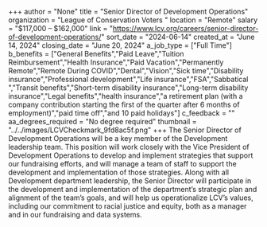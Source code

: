 +++
author = "None"
title = "Senior Director of Development Operations"
organization = "League of Conservation Voters "
location = "Remote"
salary = "$117,000 – $162,000"
link = "https://www.lcv.org/careers/senior-director-of-development-operations/"
sort_date = "2024-06-14"
created_at = "June 14, 2024"
closing_date = "June 20, 2024"
a_job_type = ["Full Time"]
b_benefits = ["General Benefits","Paid Leave","Tuition Reimbursement","Health Insurance","Paid Vacation","Permanently Remote","Remote During COVID","Dental","Vision","Sick time","Disability insurance","Professional development","Life insurance","FSA","Sabbatical ","Transit benefits","Short-term disability insurance","Long-term disability insurance","Legal benefits","health insurance","a retirement plan (with a company contribution starting the first of the quarter after 6 months of employment)","paid time off","and 10 paid holidays"]
c_feedback = ""
aa_degrees_required = "No degree required"
thumbnail = "../../images/LCVCheckmark_9fd8ac5f.png"
+++
The Senior Director of Development Operations will be a key member of the Development leadership team. This position will work closely with the Vice President of Development Operations to develop and implement strategies that support our fundraising efforts, and will manage a team of staff to support the development and implementation of those strategies. Along with all Development department leadership, the Senior Director will participate in the development and implementation of the department’s strategic plan and alignment of the team’s goals, and will help us operationalize LCV’s values, including our commitment to racial justice and equity, both as a manager and in our fundraising and data systems.
